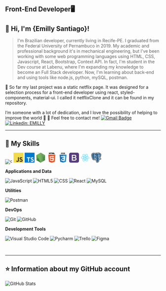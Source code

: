 ## Front-End Developer🖥️

## 💜 Hi, I'm <strong>{Emilly Santiago}!</strong>

> I'm Brazilian developer, currently living in Recife-PE. I graduated from the Federal University of Pernambuco in 2019. My academic and professional background it's in mechanical engineering, but I've been working with some web programming languages using HTML, CSS, Javascript, React, Bootstrap, Context API. In fact, I'm student in the Dev course at Labenu, where I'm expanding my knowledge to become an Full Stack developer. Now, I'm learning about back-end and using tools like node.js, python, mySQL, postman. 

🔭 So far my last project was a static netflix page. It was designed for a selection process for a front-end developer using react, styled-components, material-ui. I called it netflixClone and it can be found in my repository.

I’m someone with a lot of dedication, and I love the possibility of helping to improve the world 👯
💬 Feel free to contact me!
[![Gmail Badge](https://img.shields.io/badge/-emillysantiago89@gmail.com-006bed?style=flat-square&logo=Gmail&logoColor=white&link=mailto:emillysantiago89@gmail.com)](mailto:emillysantiago89@gmail.com)
[![Linkedin: EMILLY](https://img.shields.io/badge/-EMILLY-blue?style=flat-square&logo=Linkedin&logoColor=white&link=https://www.linkedin.com/in/emillysantiago23/)](https://www.linkedin.com/in/emillysantiago23/)

----

## 🚀 My Skills

<code><img height="32" src="https://cdn.iconscout.com/icon/free/png-512/c-programming-569564.png" alt="c"/></code>
<code><img height="32" src="https://raw.githubusercontent.com/github/explore/80688e429a7d4ef2fca1e82350fe8e3517d3494d/topics/javascript/javascript.png" alt="Javascript"/></code>
<code><img height="32" src="https://raw.githubusercontent.com/github/explore/80688e429a7d4ef2fca1e82350fe8e3517d3494d/topics/typescript/typescript.png" alt="Typescript"/></code>
<code><img height="32" src="https://raw.githubusercontent.com/github/explore/80688e429a7d4ef2fca1e82350fe8e3517d3494d/topics/nodejs/nodejs.png" alt="Nodejs"/></code>
<code><img height="32" src="https://raw.githubusercontent.com/github/explore/80688e429a7d4ef2fca1e82350fe8e3517d3494d/topics/html/html.png" alt="HTML5"/></code>
<code><img height="32" src="https://raw.githubusercontent.com/github/explore/80688e429a7d4ef2fca1e82350fe8e3517d3494d/topics/css/css.png" alt="CSS"/></code>
<code><img height="32" src="https://raw.githubusercontent.com/github/explore/80688e429a7d4ef2fca1e82350fe8e3517d3494d/topics/bootstrap/bootstrap.png" alt="Bootstrap"/></code>
<code><img height="32" src="https://raw.githubusercontent.com/github/explore/80688e429a7d4ef2fca1e82350fe8e3517d3494d/topics/react/react.png" alt="React"/></code>
<code><img height="32" src="https://raw.githubusercontent.com/github/explore/80688e429a7d4ef2fca1e82350fe8e3517d3494d/topics/postgresql/postgresql.png" alt="PostegreSQL"/></code>

**Applications and Data**

  ![JavaScript](https://img.shields.io/badge/-JavaScript-333333?style=flat&logo=javascript)
  ![HTML5](https://img.shields.io/badge/-HTML5-333333?style=flat&logo=HTML5)
  ![CSS](https://img.shields.io/badge/-CSS-333333?style=flat&logo=CSS3&logoColor=1572B6)
  ![React](https://img.shields.io/badge/-React-333333?style=flat&logo=react)
  ![MySQL](https://img.shields.io/badge/-MySQL-333333?style=flat&logo=mysql)

**Utilities**

  ![Postman](https://img.shields.io/badge/-Postman-333333?style=flat&logo=postman)

**DevOps**

  ![Git](https://img.shields.io/badge/-Git-333333?style=flat&logo=git)
  ![GitHub](https://img.shields.io/badge/-GitHub-333333?style=flat&logo=github)
  
**Development Tools**

  ![Visual Studio Code](https://img.shields.io/badge/-Visual%20Studio%20Code-333333?style=flat&logo=visual-studio-code&logoColor=007ACC)
  ![Pycharm](https://img.shields.io/badge/-Pycharm-333333?style=flat&logo=Pycharm-ide&logoColor=2C2255)
  ![Trello](https://img.shields.io/badge/-Trello-333333?style=flat&logo=trello&logoColor=007ACC)
  ![Figma](https://img.shields.io/badge/-Figma-333333?style=flat&logo=figma&logoColor=007ACC)

<br/>

---

## ⭐ Information about my GitHub account
![GitHub Stats](https://github-readme-stats.vercel.app/api?username=emillysant&show_icons=true)
